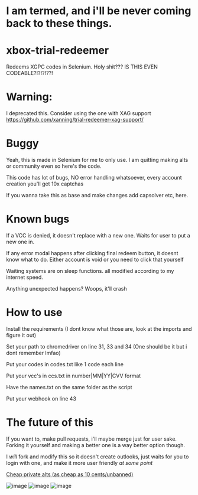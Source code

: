 # I am termed, and i'll be never coming back to these things.

# xbox-trial-redeemer
Redeems XGPC codes in Selenium. Holy shit??? IS THIS EVEN CODEABLE?!?!?!??!

# Warning:

I deprecated this. Consider using the one with XAG support
https://github.com/xanning/trial-redeemer-xag-support/

# Buggy
Yeah, this is made in Selenium for me to only use. I am quitting making alts or community even so here's the code.

This code has lot of bugs, NO error handling whatsoever, every account creation you'll get 10x captchas

If you wanna take this as base and make changes add capsolver etc, here.

# Known bugs
If a VCC is denied, it doesn't replace with a new one. Waits for user to put a new one in.

If any error modal happens after clicking final redeem button, it doesnt know what to do. Either account is void or you need to click that yourself

Waiting systems are on sleep functions. all modified according to my internet speed.

Anything unexpected happens? Woops, it'll crash 


# How to use
Install the requirements (I dont know what those are, look at the imports and figure it out)

Set your path to chromedriver on line 31, 33 and 34 (One should be it but i dont remember lmfao)

Put your codes in codes.txt like 1 code each line

Put your vcc's in ccs.txt in number|MM|YY|CVV format

Have the names.txt on the same folder as the script

Put your webhook on line 43


# The future of this
If you want to, make pull requests, i'll maybe merge just for user sake. Forking it yourself and making a better one is a way better option though.

I *will* fork and modify this so it doesn't create outlooks, just waits for you to login with one, and make it more user friendly *at some point*

[Cheap private alts (as cheap as 10 cents/unbanned)](https://discord.gg/JXR8HYNMuV)

![image](https://github.com/user-attachments/assets/7fbf3cf0-89a0-4f8d-80b3-7399c5d194d4)
![image](https://github.com/user-attachments/assets/26e2131f-d088-42ac-b691-8a5cbbea77ef)
![image](https://github.com/user-attachments/assets/30d84568-16ef-492c-99cd-d03c0ba7b092)
